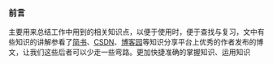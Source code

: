 ### 前言
主要用来总结工作中用到的相关知识点，以便于使用时，便于查找与复习，文中有些知识的讲解参看了[简书](https://www.jianshu.com/)、[CSDN](https://blog.csdn.net/)、[博客园](https://www.cnblogs.com/)等知识分享平台上优秀的作者发布的博文，让我们这些后者可以少走一些弯路。更加快捷准确的掌握知识、运用知识
